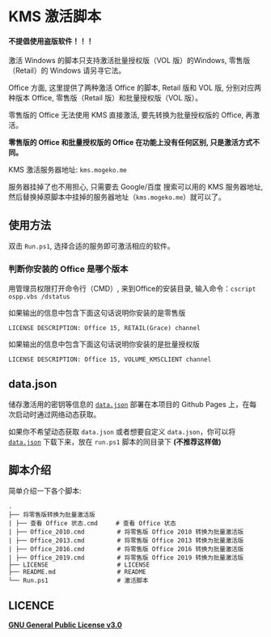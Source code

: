 # KMS 激活脚本
#### 不提倡使用盗版软件！！！

激活 Windows 的脚本只支持激活批量授权版（VOL 版）的Windows, 零售版（Retail）的 Windows 请另寻它法。

Office 方面, 这里提供了两种激活 Office 的脚本, Retail 版和 VOL 版, 分别对应两种版本 Office, 零售版（Retail 版）和批量授权版（VOL 版）。

零售版的 Office 无法使用 KMS 直接激活, 要先转换为批量授权版的 Office, 再激活。

**零售版的 Office 和批量授权版的 Office 在功能上没有任何区别, 只是激活方式不同。**

KMS 激活服务器地址: `kms.mogeko.me`

服务器挂掉了也不用担心, 只需要去 Google/百度 搜索可以用的 KMS 服务器地址, 然后替换掉原脚本中挂掉的服务器地址（`kms.mogeko.me`）就可以了。

## 使用方法

双击 `Run.ps1`, 选择合适的服务即可激活相应的软件。

### 判断你安装的 Office 是哪个版本

用管理员权限打开命令行（CMD）, 来到Office的安装目录, 输入命令：`cscript ospp.vbs /dstatus `

如果输出的信息中包含下面这句话说明你安装的是零售版

```
LICENSE DESCRIPTION: Office 15, RETAIL(Grace) channel
```

如果输出的信息中包含下面这句话说明你安装的是批量授权版

```
LICENSE DESCRIPTION: Office 15, VOLUME_KMSCLIENT channel
```

## data.json

储存激活用的密钥等信息的 [`data.json`](https://mogeko.github.io/kms/data.json) 部署在本项目的 Github Pages 上，在每次启动时通过网络动态获取。

如果你不希望动态获取 `data.json` 或者想要自定义 `data.json`，你可以将 [`data.json`](https://mogeko.github.io/kms/data.json) 下载下来，放在 `run.ps1` 脚本的同目录下 **(不推荐这样做)**

## 脚本介绍

简单介绍一下各个脚本:

```
.
├── 将零售版转换为批量激活版
| ├── 查看 Office 状态.cmd     # 查看 Office 状态
| ├── Office_2010.cmd         # 将零售版 Office 2010 转换为批量激活版
| ├── Office_2013.cmd         # 将零售版 Office 2013 转换为批量激活版
| ├── Office_2016.cmd         # 将零售版 Office 2016 转换为批量激活版
| ├── Office_2019.cmd         # 将零售版 Office 2019 转换为批量激活版
├── LICENSE                   # LICENSE
├── README.md                 # README
└── Run.ps1                   # 激活脚本
```

## LICENCE

[**GNU General Public License v3.0**](https://github.com/Mogeko/KMS/blob/master/LICENSE)